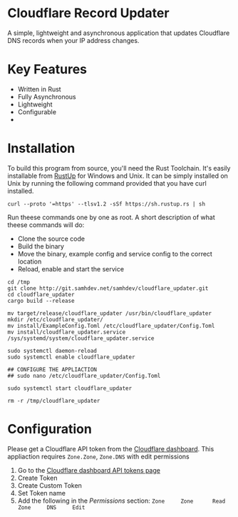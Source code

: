 # Cloudflare Record Updater
A simple, lightweight and asynchronous application that updates Cloudflare DNS records when your IP address changes.

# Key Features
* Written in Rust
* Fully Asynchronous
* Lightweight
* Configurable
*

# Installation
To build this program from source, you'll need the Rust Toolchain.
It's easily installable from [RustUp](https://rustup.rs/#) for Windows and Unix.
It can be simply installed on Unix by running the following command provided that you have curl installed.
```
curl --proto '=https' --tlsv1.2 -sSf https://sh.rustup.rs | sh
```

Run theese commands one by one as root. A short description of what theese commands will do:
* Clone the source code
* Build the binary
* Move the binary, example config and service config to the correct location
* Reload, enable and start the service
```
cd /tmp
git clone http://git.samhdev.net/samhdev/cloudflare_updater.git
cd cloudflare_updater
cargo build --release

mv target/release/cloudflare_updater /usr/bin/cloudflare_updater
mkdir /etc/cloudflare_updater/
mv install/ExampleConfig.Toml /etc/cloudflare_updater/Config.Toml
mv install/cloudflare_updater.service /sys/systemd/system/cloudflare_updater.service

sudo systemctl daemon-reload
sudo systemctl enable cloudflare_updater

## CONFIGURE THE APPLIACTION
## sudo nano /etc/cloudflare_updater/Config.Toml

sudo systemctl start cloudflare_updater

rm -r /tmp/cloudflare_updater
```


# Configuration
Please get a Cloudflare API token from the [Cloudflare dashboard](https://dash.cloudflare.com/profile/api-tokens).
This appliaction requires `Zone.Zone`, `Zone.DNS` with edit permissions
1. Go to the [Cloudflare dashboard API tokens page](https://dash.cloudflare.com/profile/api-tokens)
2. Create Token
3. Create Custom Token
4. Set Token name
5. Add the following in the *Permissions* section: ```Zone     Zone      Read
Zone     DNS     Edit```


